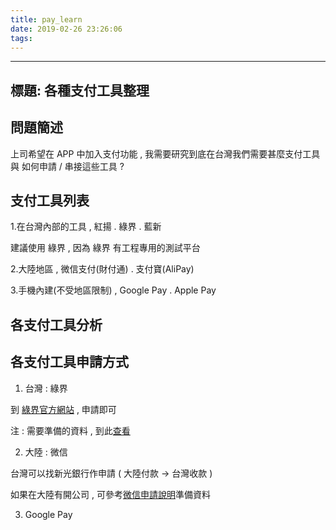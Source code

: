 ```yaml
---
title: pay_learn
date: 2019-02-26 23:26:06
tags:
---
```


---
標題: 各種支付工具整理
---


## 問題簡述
上司希望在 APP 中加入支付功能 , 我需要研究到底在台灣我們需要甚麼支付工具 與 如何申請 / 串接這些工具 ?

## 支付工具列表

1.在台灣內部的工具 , 紅揚 . 綠界 . 藍新

建議使用 綠界 , 因為 綠界 有工程專用的測試平台

2.大陸地區 , 微信支付(財付通) . 支付寶(AliPay)

3.手機內建(不受地區限制) , Google Pay . Apple Pay 

## 各支付工具分析



## 各支付工具申請方式

1. 台灣 : 綠界 

到 [綠界官方網站](https://www.ecpay.com.tw/) , 申請即可

注 : 需要準備的資料 , 到此[查看](https://www.ecpay.com.tw/Service/MemberRegProc)

2. 大陸 : 微信 

台灣可以找新光銀行作申請 ( 大陸付款 -> 台灣收款 )

如果在大陸有開公司 , 可參考[微信申請說明](https://kf.qq.com/faq/161220Brem2Q161220uUjERB.html)準備資料 

3. Google Pay 


